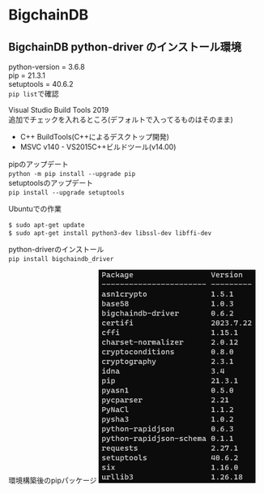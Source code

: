 # BigchainDB

## BigchainDB python-driver のインストール環境
python-version = 3.6.8  
pip = 21.3.1  
setuptools = 40.6.2  
`pip list`で確認

Visual Studio Build Tools 2019  
追加でチェックを入れるところ(デフォルトで入ってるものはそのまま)
* C++ BuildTools(C++によるデスクトップ開発)
* MSVC v140 - VS2015C++ビルドツール(v14.00)

pipのアップデート  
`python -m pip install --upgrade pip`  
setuptoolsのアップデート  
`pip install --upgrade setuptools`  

Ubuntuでの作業
```text
$ sudo apt-get update
$ sudo apt-get install python3-dev libssl-dev libffi-dev
```

python-driverのインストール  
`pip install bigchaindb_driver`

環境構築後のpipパッケージ
![Alt text](image.png)